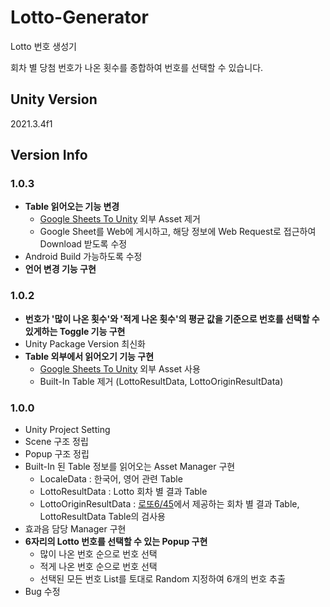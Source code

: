 # Lotto-Generator
Lotto 번호 생성기

회차 별 당첨 번호가 나온 횟수를 종합하여 번호를 선택할 수 있습니다.

## Unity Version
2021.3.4f1

## Version Info
### 1.0.3
- **Table 읽어오는 기능 변경**
  - [Google Sheets To Unity](https://assetstore.unity.com/packages/tools/utilities/google-sheets-to-unity-73410) 외부 Asset 제거
  - Google Sheet를 Web에 게시하고, 해당 정보에 Web Request로 접근하여 Download 받도록 수정
- Android Build 가능하도록 수정
- **언어 변경 기능 구현**
### 1.0.2
- **번호가 '많이 나온 횟수'와 '적게 나온 횟수'의 평균 값을 기준으로 번호를 선택할 수 있게하는 Toggle 기능 구현**
- Unity Package Version 최신화
- **Table 외부에서 읽어오기 기능 구현**
  - [Google Sheets To Unity](https://assetstore.unity.com/packages/tools/utilities/google-sheets-to-unity-73410) 외부 Asset 사용
  - Built-In Table 제거 (LottoResultData, LottoOriginResultData)
### 1.0.0
- Unity Project Setting
- Scene 구조 정립
- Popup 구조 정립
- Built-In 된 Table 정보를 읽어오는 Asset Manager 구현
  - LocaleData : 한국어, 영어 관련 Table
  - LottoResultData : Lotto 회차 별 결과 Table
  - LottoOriginResultData : [로또6/45](https://www.dhlottery.co.kr/gameResult.do?method=byWin)에서 제공하는 회차 별 결과 Table, LottoResultData Table의 검사용
- 효과음 담당 Manager 구현
- **6자리의 Lotto 번호를 선택할 수 있는 Popup 구현**
  - 많이 나온 번호 순으로 번호 선택
  - 적게 나온 번호 순으로 번호 선택
  - 선택된 모든 번호 List를 토대로 Random 지정하여 6개의 번호 추출
- Bug 수정
